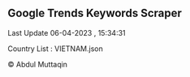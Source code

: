 

## Google Trends Keywords Scraper 
 
Last Update 06-04-2023 , 15:34:31

Country List :
VIETNAM.json



© Abdul Muttaqin 

